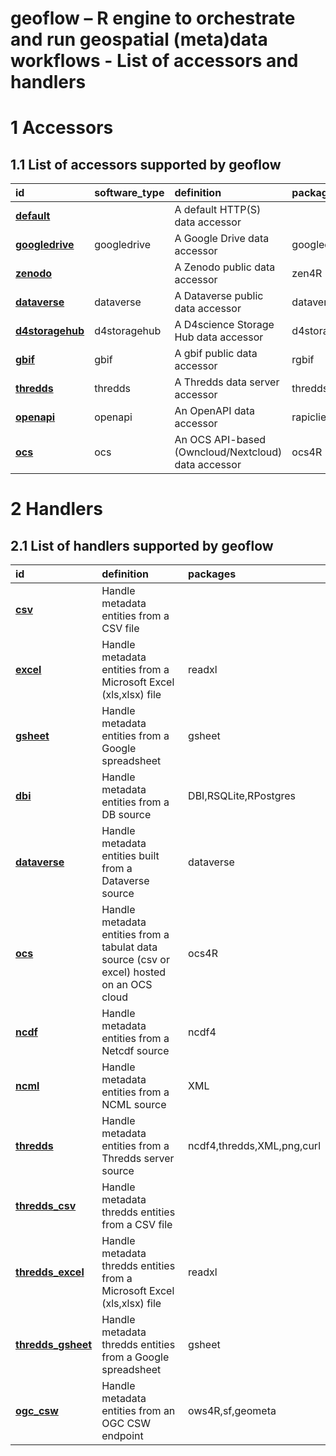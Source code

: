 geoflow – R engine to orchestrate and run geospatial (meta)data
workflows - List of accessors and handlers
================

# 1 Accessors

## 1.1 List of accessors supported by geoflow

| id                                    | software_type | definition                                          | packages         |
|:--------------------------------------|:--------------|:----------------------------------------------------|:-----------------|
| [**default**](#default)<br>           |               | A default HTTP(S) data accessor                     |                  |
| [**googledrive**](#googledrive)<br>   | googledrive   | A Google Drive data accessor                        | googledrive      |
| [**zenodo**](#zenodo)<br>             |               | A Zenodo public data accessor                       | zen4R            |
| [**dataverse**](#dataverse)<br>       | dataverse     | A Dataverse public data accessor                    | dataverse        |
| [**d4storagehub**](#d4storagehub)<br> | d4storagehub  | A D4science Storage Hub data accessor               | d4storagehub4R   |
| [**gbif**](#gbif)<br>                 | gbif          | A gbif public data accessor                         | rgbif            |
| [**thredds**](#thredds)<br>           | thredds       | A Thredds data server accessor                      | thredds,httr,XML |
| [**openapi**](#openapi)<br>           | openapi       | An OpenAPI data accessor                            | rapiclient       |
| [**ocs**](#ocs)<br>                   | ocs           | An OCS API-based (Owncloud/Nextcloud) data accessor | ocs4R            |

# 2 Handlers

## 2.1 List of handlers supported by geoflow

| id                                        | definition                                                                                | packages                   |
|:------------------------------------------|:------------------------------------------------------------------------------------------|:---------------------------|
| [**csv**](#csv)<br>                       | Handle metadata entities from a CSV file                                                  |                            |
| [**excel**](#excel)<br>                   | Handle metadata entities from a Microsoft Excel (xls,xlsx) file                           | readxl                     |
| [**gsheet**](#gsheet)<br>                 | Handle metadata entities from a Google spreadsheet                                        | gsheet                     |
| [**dbi**](#dbi)<br>                       | Handle metadata entities from a DB source                                                 | DBI,RSQLite,RPostgres      |
| [**dataverse**](#dataverse)<br>           | Handle metadata entities built from a Dataverse source                                    | dataverse                  |
| [**ocs**](#ocs)<br>                       | Handle metadata entities from a tabulat data source (csv or excel) hosted on an OCS cloud | ocs4R                      |
| [**ncdf**](#ncdf)<br>                     | Handle metadata entities from a Netcdf source                                             | ncdf4                      |
| [**ncml**](#ncml)<br>                     | Handle metadata entities from a NCML source                                               | XML                        |
| [**thredds**](#thredds)<br>               | Handle metadata entities from a Thredds server source                                     | ncdf4,thredds,XML,png,curl |
| [**thredds_csv**](#thredds_csv)<br>       | Handle metadata thredds entities from a CSV file                                          |                            |
| [**thredds_excel**](#thredds_excel)<br>   | Handle metadata thredds entities from a Microsoft Excel (xls,xlsx) file                   | readxl                     |
| [**thredds_gsheet**](#thredds_gsheet)<br> | Handle metadata thredds entities from a Google spreadsheet                                | gsheet                     |
| [**ogc_csw**](#ogc_csw)<br>               | Handle metadata entities from an OGC CSW endpoint                                         | ows4R,sf,geometa           |
